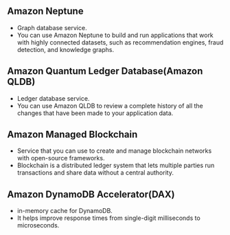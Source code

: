 ## Amazon Neptune
- Graph database service. 
- You can use Amazon Neptune to build and run applications that work with highly connected datasets, such as recommendation engines, fraud detection, and knowledge graphs.

## Amazon Quantum Ledger Database(Amazon QLDB)
- Ledger database service. 
- You can use Amazon QLDB to review a complete history of all the changes that have been made to your application data.

## Amazon Managed Blockchain
- Service that you can use to create and manage blockchain networks with open-source frameworks. 
- Blockchain is a distributed ledger system that lets multiple parties run transactions and share data without a central authority.
## Amazon DynamoDB Accelerator(DAX)
- in-memory cache for DynamoDB. 
- It helps improve response times from single-digit milliseconds to microseconds.